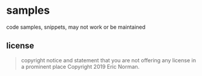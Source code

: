 # samples
code samples, snippets, may not work or be maintained

## license
> copyright notice and statement that you are not offering any license in a prominent place
Copyright 2019 Eric Norman.
